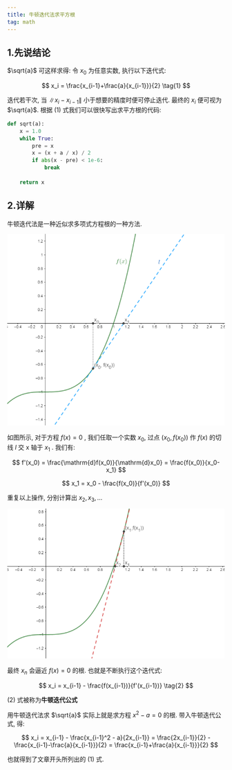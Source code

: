 ```yaml
---
title: 牛顿迭代法求平方根
tag: math
---
```

## 1.先说结论
$\sqrt{a}$ 可这样求得: 令 $x_0$ 为任意实数, 执行以下迭代式:

$$
x_i = \frac{x_{i-1}+\frac{a}{x_{i-1}}}{2} \tag{1}
$$

迭代若干次, 当 $\|x_i-x_{i-1}\|$ 小于想要的精度时便可停止迭代. 最终的 $x_i$ 便可视为 $\sqrt{a}$. 根据 (1) 式我们可以很快写出求平方根的代码:

```python
def sqrt(a):
    x = 1.0
    while True:
        pre = x
        x = (x + a / x) / 2
        if abs(x - pre) < 1e-6:
            break

    return x
```

## 2.详解
牛顿迭代法是一种近似求多项式方程根的一种方法.

![image](/assets/images/sqrt_1.png)

如图所示, 对于方程 $f(x) = 0$ , 我们任取一个实数 $x_0$, 过点 $(x_0, f(x_0))$ 作 $f(x)$ 的切线 $l$ 交 x 轴于 $x_1$ . 我们有:

$$
f'(x_0) = \frac{\mathrm{d}f(x_0)}{\mathrm{d}x_0} = \frac{f(x_0)}{x_0-x_1}
$$

$$
x_1 = x_0 - \frac{f(x_0)}{f'(x_0)}
$$

重复以上操作, 分别计算出 $x_2, x_3, ...$

![image](/assets/images/sqrt_2.png)

最终 $x_n$ 会逼近 $f(x) = 0$ 的根. 也就是不断执行这个迭代式:

$$
x_i = x_{i-1} - \frac{f(x_{i-1})}{f'(x_{i-1})} \tag{2}
$$

(2) 式被称为**牛顿迭代公式**


用牛顿迭代法求 $\sqrt{a}$ 实际上就是求方程 $x^2-a=0$ 的根. 带入牛顿迭代公式, 得:

$$
x_i = x_{i-1} - \frac{x_{i-1}^2 - a}{2x_{i-1}} = \frac{2x_{i-1}}{2} - \frac{x_{i-1}-\frac{a}{x_{i-1}}}{2} = \frac{x_{i-1}+\frac{a}{x_{i-1}}}{2}
$$

也就得到了文章开头所列出的 (1) 式.
